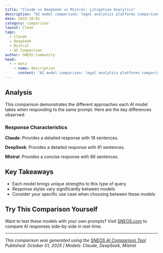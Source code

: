 ```yaml
---
title: "Claude vs DeepSeek vs Mistral: Litigation Analytics"
description: "AI model comparison: legal analytics platforms comparison..."
date: 2025-10-01
category: comparison
layout: Clean
tags:
  - Claude
  - DeepSeek
  - Mistral
  - AI Comparison
author: SNEOS Community
head:
  - - meta
    - name: description
      content: "AI model comparison: legal analytics platforms comparison..."
---
```


<ChatComparison
  title="Claude vs DeepSeek vs Mistral: Litigation Analytics"
  prompt="legal analytics platforms comparison"
  :responses='{
    "Claude": "Here\u0027s a comprehensive comparison of major legal analytics platforms:\n\n## **Top Legal Analytics Platforms**\n\n### **1. Lex Machina**\n**Strengths:**\n- Extensive federal litigation data (IP, employment, commercial, etc.)\n- Deep case outcome predictions\n- Judge and opposing counsel analytics\n- Strong patent litigation focus\n\n**Best For:** IP litigation, federal cases, outcome prediction\n**Pricing:** Premium tier, enterprise-focused\n\n### **2. Bloomberg Law**\n**Strengths:**\n- Comprehensive legal research \u002B analytics in one platform\n- Court analytics and docket monitoring\n- Strong business intelligence integration\n- Extensive secondary sources\n\n**Best For:** Large firms needing integrated research/analytics\n**Pricing:** High-end, subscription-based\n\n### **3. Westlaw Edge**\n**Strengths:**\n- AI-powered research with analytics features\n- Extensive case law database\n- Judge analytics and litigation history\n- Integration with Thomson Reuters ecosystem\n\n**Best For:** Firms already using Westlaw, comprehensive research needs\n**Pricing:** Premium, typically enterprise deals\n\n### **4. Premonition**\n**Strengths:**\n- Claims world\u0027s largest litigation database\n- Attorney and judge win-rate analytics\n- Global coverage (US, UK, Canada)\n- Cost-effective for smaller firms\n\n**Best For:** Win-rate analysis, attorney selection\n**Pricing:** More accessible than top-tier platforms\n\n### **5. Gavelytics**\n**Strengths:**\n- Federal court analytics\n- Judge behavior patterns\n- Case timing predictions\n- User-friendly interface\n\n**Best For:** Federal litigation strategy, boutique firms\n**Pricing:** Mid-tier pricing\n\n### **6. Ravel Law (now part of LexisNexis)**\n**Strengths:**\n- Visual case law mapping\n- Citation network analysis\n- Integrated with Lexis research\n- Judge analytics\n\n**Best For:** Case law research with visual insights\n**Pricing:** Part of LexisNexis\u002B packages\n\n## **Key Comparison Factors**\n\n| Platform | Data Coverage | Specialties | User Interface | Price Range |\n|----------|---------------|-------------|----------------|-------------|\n| Lex Machina | Federal courts | IP, Employment | Professional | $$$$$ |\n| Bloomberg Law | Comprehensive | Business law | Excellent | $$$$$ |\n| Westlaw Edge | Extensive | General practice | Familiar | $$$$$ |\n| Premonition | Broad | Win rates | Simple | $$$ |\n| Gavelytics | Federal focus | Litigation timing | Clean | $$$$ |\n\n## **Specialized Platforms**\n\n### **Patent Analytics:**\n- **PatentSight** - Patent valuation and competitive intelligence\n- **Innography** (now part of CPA Global) - Patent landscape analysis\n\n### **Contract Analytics:**\n- **Kira Systems** - Contract review and analysis\n- **Seal Software** - Contract discovery and analytics\n\n### **Regulatory/Compliance:**\n- **Thomson Reuters Regulatory Intelligence**\n- **Compliance.ai**\n\n## **Selection Criteria**\n\n**Consider these factors:**\n1. **Practice area focus** - Does it cover your key litigation types?\n2. **Geographic coverage** - State vs. federal courts\n3. **Data depth** - Historical coverage and update frequency\n4. **Integration needs** - Compatibility with existing systems\n5. **Team size** - User licensing and collaboration features\n6. **Budget** - ROI based on case volume and types\n\n## **Emerging Trends**\n\n- **AI-powered predictions** becoming more sophisticated\n- **Real-time docket monitoring** and alerts\n- **API integrations** for custom workflows\n- **Mobile accessibility** for court appearances\n- **Outcome prediction modeling** getting more accurate\n\n**Recommendation:** Most firms benefit from starting with a trial of 2-3 platforms that align with their primary practice areas before making a long-term commitment.\n\nWould you like me to dive deeper into any specific platform or use case?",
    "DeepSeek": "Of course. Here is a detailed comparison of legal analytics platforms, breaking down the key players, their strengths, weaknesses, and ideal use cases.\n\n### Executive Summary\n\nLegal analytics platforms transform raw legal data (from dockets, case law, and filings) into actionable insights. They help lawyers predict case outcomes, formulate strategy, understand a judge\u0027s tendencies, and assess opposing counsel. The market is dominated by a few major players, each with a unique focus and data advantage.\n\n---\n\n### Key Players at a Glance\n\n| Platform | Primary Focus \u0026 \u0022Superpower\u0022 | Best For | Pricing Model |\n| :--- | :--- | :--- | :--- |\n| **LexisNexis Context** | **Comprehensive Data \u0026 Judge Analytics.** Deep integration with the vast LexisNexis legal database. | Law firms already in the Lexis ecosystem; complex litigation strategy. | Subscription (often bundled with Lexis research) |\n| **Westlaw Edge** | **Advanced Legal Research \u0026 Outcome Analytics.** Leverages West\u0027s headnote and Key Number System. | Law firms in the Thomson Reuters ecosystem; research-driven predictions. | Subscription (often bundled with Westlaw research) |\n| **Bloomberg Law** | **Litigation Analytics \u0026 Deal Analytics.** Strong in both litigation and transactional/business intelligence. | Corporate law departments; firms needing business \u0026 litigation insights. | Subscription (often bundled with Bloomberg Law) |\n| **Premonition** | **Win-Loss Records of Lawyers.** A massive database of who wins before whom, in specific case types. | Choosing local counsel; identifying the most effective attorney for a specific court/judge. | Per-search or subscription |\n| **CARET Legal** | **Practice-Agnostic Analytics.** Tracks firm performance metrics (profitability, productivity, etc.). | Law firms of all sizes focused on business intelligence and operational efficiency. | Subscription (per user) |\n\n---\n\n### In-Depth Platform Comparison\n\n#### 1. LexisNexis Context\n*   **Core Strengths:**\n    *   **Judge Analytics:** Arguably the leader in this area. Provides deep dives into a judge\u0027s rulings, timelines, and behavior on specific motions (e.g., grant/deny rates for summary judgments).\n    *   **Comprehensive Data:** Pulls from the entire LexisNexis database, offering a very wide and deep set of case law and docket information.\n    *   **Motion Outcome Analyzer:** Predicts the likelihood of success for specific motions based on historical data from that judge and jurisdiction.\n    *   **Seamless Integration:** Works directly within the LexisNexis research interface, making it a natural part of the workflow for existing users.\n*   **Potential Weaknesses:**\n    *   Can be expensive and is heavily geared towards firms already committed to the LexisNexis ecosystem.\n    *   The interface, while powerful, can have a steeper learning curve.\n*   **Ideal User:** Large law firms engaged in complex, high-stakes litigation where understanding a judge\u0027s specific tendencies is critical to strategy.\n\n#### 2. Westlaw Edge with Analytics\n*   **Core Strengths:**\n    *   **Outcome Analytics:** Focuses on predicting case outcomes at a holistic level, not just motions. It analyzes cases with similar facts, parties, and legal issues to forecast a result.\n    *   **Research-Driven:** Leverages Westlaw\u0027s proprietary Key Number System and headnotes, which some attorneys prefer for its legal taxonomy.\n    *   **Statute and Litigation Analytics:** Tracks how courts have interpreted specific statutes and which arguments are most successful.\n    *   **Strong State Coverage:** Excellent coverage of both federal and state court data.\n*   **Potential Weaknesses:**\n    *   Like Lexis, it\u0027s part of a larger, expensive ecosystem (Thomson Reuters).\n    *   Some users find its judge analytics to be slightly less granular than Lexis Context\u0027s.\n*   **Ideal User:** Law firms that rely heavily on Westlaw for research and want to integrate data-driven predictions directly into their case assessment and client advising.\n\n#### 3. Bloomberg Law Litigation Analytics\n*   **Core Strengths:**\n    *   **Dual Focus:** Exceptionally strong in both **Litigation Analytics** (judges, law firms, attorneys, courts) and **Deal Analytics** (M\u0026A, capital markets).\n    *   **Business Intelligence:** Provides insights into companies as litigation parties, not just the law firms representing them. This is invaluable for corporate counsel.\n    *   **Clean Visualizations:** Known for its intuitive and clear dashboard with charts and graphs that are easy to interpret.\n    *   **Comprehensive Provider:** Offers a full suite of tools beyond analytics (news, dockets, practical guidance).\n*   **Potential Weaknesses:**\n    *   Historically seen as the \u0022third option,\u0022 but has closed the gap significantly and is now a major competitor.\n*   **Ideal User:** Corporate legal departments and law firms that serve them. Perfect for those who need to analyze opposing parties and their outside counsel, or for transactional attorneys analyzing market deals.\n\n#### 4. Premonition\n*   **Core Strengths:**\n    *   **Unique Data Point:** Its core offering is a simple but powerful statistic: which attorney wins the most before which judge, for a specific case type.\n    *   **Massive Database:** Claims to be the world\u0027s largest repository of litigation data.\n    *   **Practical Application:** Excellent for the very practical problem of **selecting local counsel**. You can find the attorney with the best win-rate in a specific courthouse for your type of case.\n*   **Potential Weaknesses:**\n    *   Less focused on deep judicial reasoning or motion-level strategy.\n    *   Its narrow focus means it\u0027s often used as a supplementary tool rather than a primary research platform.\n*   **Ideal User:** Any law firm or in-house counsel needing to hire the most effective local litigation counsel for a specific jurisdiction and case type.\n\n#### 5. CARET Legal (formerly Zola Suite)\n*   **Core Strengths:**\n    *   **Practice Management Focus:** This is not a litigation prediction tool. Instead, it provides **internal firm analytics**.\n    *   **Business Intelligence:** Tracks key performance indicators (KPIs) like realization rates, profitability by matter or attorney, workload, and productivity.\n    *   **Holistic View:** Helps firm leadership understand the business health of the firm and make data-driven management decisions.\n*   **Potential Weaknesses:**\n    *   Does not provide external legal analytics (judge/opposing counsel analysis).\n*   **Ideal User:** Law firm administrators, managing partners, and sole practitioners who want to track their firm\u0027s financial and operational performance.\n\n---\n\n### Comparison Table: Key Features\n\n| Feature | Lexis Context | Westlaw Edge | Bloomberg Law | Premonition | CARET Legal |\n| :--- | :--- | :--- | :--- | :--- | :--- |\n| **Judge Analytics** | **Excellent** | Very Good | Very Good | Good (via win-rates) | N/A |\n| **Attorney Performance** | Good | Good | **Excellent** | **Excellent** | N/A |\n| **Law Firm Analytics** | Good | Good | **Excellent** | Good | N/A |\n| **Case Outcome Predictions** | Good (motion-level) | **Excellent** (case-level) | Very Good | Good (win-rate) | N/A |\n| **Transactional/Deal Analytics** | Limited | Limited | **Excellent** | N/A | N/A |\n| **Internal Firm KPIs** | N/A | N/A | N/A | N/A | **Excellent** |\n| **Primary Data Source** | LexisNexis | Thomson Reuters | Bloomberg | Various Public Sources | Firm\u0027s own data |\n| **Integration with Research** | **Native** | **Native** | **Native** | Standalone | Native (to Practice Mgmt) |\n\n### How to Choose the Right Platform\n\n1.  **Identify Your Primary Need:**\n    *   **For Litigation Strategy \u0026 Judge Insights:** Lean towards **Lexis Context** or **Westlaw Edge**.\n    *   **For Business Development \u0026 Opposing Party Intel:** **Bloomberg Law** is a standout.\n    *   **For Hiring the \u0022Best\u0022 Local Counsel:** **Premonition** is unmatched for this specific task.\n    *   **For Running Your Law Firm Like a Business:** **CARET Legal** or similar practice management analytics.\n\n2.  **Consider Your Existing Ecosystem:** If your firm is heavily invested in LexisNexis or Westlaw, it is often more cost-effective and efficient to adopt their analytics modules.\n\n3.  **Evaluate Data Coverage:** Ensure the platform has robust data for the specific courts (state vs. federal, specific districts) where you most frequently practice.\n\n4.  **Request Demos and Free Trials:** The usability and \u0022feel\u0022 of the platform are critical. What looks good on paper may not fit your workflow. Always test with real-world scenarios relevant to your practice.\n\nThe legal analytics field is evolving rapidly. The best platform for you is the one that seamlessly integrates into your workflow and answers the specific questions you ask most often.",
    "Mistral": "Legal analytics platforms are increasingly important tools for legal professionals, providing insights and data-driven decision-making capabilities. Here\u0027s a comparison of some popular legal analytics platforms:\n\n### 1. **Lex Machina**\n- **Focus**: Litigation analytics, particularly in intellectual property and commercial litigation.\n- **Features**:\n  - Detailed case analysis and outcomes.\n  - Judge, attorney, and party analytics.\n  - Trends and insights on case filings, resolutions, and damages.\n  - Customizable reports and dashboards.\n- **Strengths**:\n  - Comprehensive data on federal courts.\n  - User-friendly interface.\n  - Strong focus on IP litigation.\n- **Weaknesses**:\n  - Limited to federal court data.\n  - Can be expensive for smaller firms.\n\n### 2. **Westlaw Edge**\n- **Focus**: Comprehensive legal research and analytics.\n- **Features**:\n  - Litigation analytics.\n  - KeyCite for case law validation.\n  - Statutes and regulations.\n  - Legal news and current awareness.\n- **Strengths**:\n  - Broad coverage of legal materials.\n  - Integrated with Westlaw\u0027s extensive legal database.\n  - Strong reputation and reliability.\n- **Weaknesses**:\n  - Can be overwhelming for new users.\n  - Higher cost compared to some competitors.\n\n### 3. **Bloomberg Law**\n- **Focus**: Legal research, analytics, and news.\n- **Features**:\n  - Litigation analytics.\n  - Docket alerts and tracking.\n  - Legal news and analysis.\n  - Practice tools and templates.\n- **Strengths**:\n  - Comprehensive coverage of legal and business news.\n  - Integrated with Bloomberg\u0027s financial data.\n  - User-friendly interface.\n- **Weaknesses**:\n  - Can be expensive.\n  - Some users find the interface less intuitive.\n\n### 4. **Docket Alarm**\n- **Focus**: Docket tracking and analytics.\n- **Features**:\n  - Real-time docket alerts.\n  - Case analytics and trends.\n  - Document retrieval.\n  - Customizable reports.\n- **Strengths**:\n  - Strong focus on docket tracking.\n  - Real-time updates.\n  - User-friendly interface.\n- **Weaknesses**:\n  - Limited to docket-related data.\n  - Less comprehensive than some competitors.\n\n### 5. **Ravel Law**\n- **Focus**: Legal research and analytics.\n- **Features**:\n  - Case law analytics.\n  - Visualization tools for case law.\n  - Integrated with LexisNexis.\n  - Customizable search and filter options.\n- **Strengths**:\n  - Innovative visualization tools.\n  - Integrated with LexisNexis\u0027s extensive database.\n  - User-friendly interface.\n- **Weaknesses**:\n  - Limited to case law.\n  - Can be expensive.\n\n### 6. **PacerPro**\n- **Focus**: PACER docket management and analytics.\n- **Features**:\n  - Docket management and tracking.\n  - Case analytics and trends.\n  - Document retrieval and organization.\n  - Customizable alerts.\n- **Strengths**:\n  - Strong focus on PACER docket management.\n  - User-friendly interface.\n  - Real-time updates.\n- **Weaknesses**:\n  - Limited to PACER data.\n  - Less comprehensive than some competitors.\n\n### 7. **CourtListener**\n- **Focus**: Free legal research and analytics.\n- **Features**:\n  - Case law and docket data.\n  - Analytics and trends.\n  - Document retrieval.\n  - Customizable alerts.\n- **Strengths**:\n  - Free to use.\n  - Comprehensive coverage of federal and state courts.\n  - User-friendly interface.\n- **Weaknesses**:\n  - Limited advanced features compared to paid platforms.\n  - Less detailed analytics.\n\n### Comparison Summary\n- **Comprehensive Coverage**: Westlaw Edge, Bloomberg Law.\n- **Litigation Analytics**: Lex Machina, Westlaw Edge, Bloomberg Law.\n- **Docket Tracking**: Docket Alarm, PacerPro.\n- **Case Law Analytics**: Ravel Law, CourtListener.\n- **Cost**: CourtListener (free), others vary but generally expensive.\n- **User-Friendly Interface**: Lex Machina, Bloomberg Law, Ravel Law.\n\nChoosing the right legal analytics platform depends on your specific needs, budget, and the type of legal work you are involved in. Each platform has its strengths and weaknesses, so it\u0027s important to evaluate them based on your requirements."
  }'
  published-date="21:58"
/>

## Analysis

This comparison demonstrates the different approaches each AI model takes when responding to the same prompt. Here are the key differences observed:

### Response Characteristics

**Claude**: Provides a detailed response with 18 sentences. 

**DeepSeek**: Provides a detailed response with 81 sentences. 

**Mistral**: Provides a concise response with 86 sentences. 

## Key Takeaways

- Each model brings unique strengths to this type of query
- Response styles vary significantly between models
- Consider your specific use case when choosing between these models

## Try This Comparison Yourself

Want to test these models with your own prompts? Visit [SNEOS.com](https://sneos.com) to compare AI responses side-by-side in real-time.

---

*This comparison was generated using the [SNEOS AI Comparison Tool](https://sneos.com)*
*Published: October 01, 2025 | Models: Claude, DeepSeek, Mistral*
